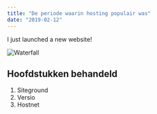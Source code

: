 ```yaml
---
title: "De periode waarin hosting populair was"
date: "2019-02-12"
---
```


I just launched a new website!

![Waterfall](../images/waterfall.jpg)

## Hoofdstukken behandeld

1. Siteground
2. Versio
3. Hostnet
